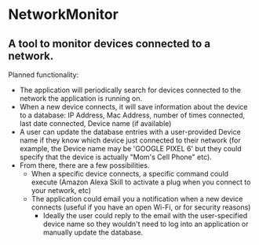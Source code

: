 # NetworkMonitor
A tool to monitor devices connected to a network.
---
Planned functionality:
- The application will periodically search for devices connected to the network the application is running on.
- When a new device connects, it will save information about the device to a database: IP Address, Mac Address, number of times connected, last date connected, Device name (if available)
- A user can update the database entries with a user-provided Device name if they know which device just connected to their network (for example, the Device name may be 'GOOGLE PIXEL 6' but they could specify that the device is actually "Mom's Cell Phone" etc).
- From there, there are a few possibilities.
	- When a specific device connects, a specific command could execute (Amazon Alexa Skill to activate a plug when you connect to your network, etc)
	- The application could email you a notification when a new device connects (useful if you have an open Wi-Fi, or for security reasons)
		- Ideally the user could reply to the email with the user-specified device name so they wouldn't need to log into an application or manually update the database.
